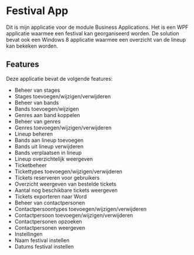# Festival App

Dit is mijn applicatie voor de module Business Applications. Het is een WPF applicatie waarmee een festival kan georganiseerd worden. De solution bevat ook een Windows 8 applicatie waarmee een overzicht van de lineup kan bekeken worden.

## Features

Deze applicatie bevat de volgende features:

- Beheer van stages
 - Stages toevoegen/wijzigen/verwijderen
- Beheer van bands
 - Bands toevoegen/wijzigen
 - Genres aan band koppelen
- Beheer van genres
 - Genres toevoegen/wijzigen/verwijderen
- Lineup beheren
 - Bands aan lineup toevoegen
 - Bands uit lineup verwijderen
 - Bands verplaatsen in lineup
 - Lineup overzichtelijk weergeven
- Ticketbeheer
 - Tickettypes toevoegen/wijzigen/verwijderen
 - Tickets reserveren voor gebruikers
 - Overzicht weergeven van bestelde tickets
 - Aantal nog beschikbare tickets weergeven
 - Tickets exporteren naar Word
- Beheer van contactpersonen
 - Contactpersoontypes toevoegen/wijzigen/verwijderen
 - Contactpersoon toevoegen/wijzigen/verwijderen
 - Contactpersonen opzoeken
 - Contactpersonen weergeven
- Instellingen
 - Naam festival instellen
 - Datums festival instellen
